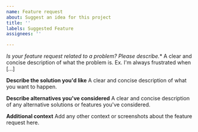 ```yaml
---
name: Feature request
about: Suggest an idea for this project
title: ''
labels: Suggested Feature
assignees: ''

---
```


<!--
Please read the Feature Requesting Guide before completing this issue: http://tabulator.info/community/feature
-->

*Is your feature request related to a problem? Please describe.**
A clear and concise description of what the problem is. Ex. I'm always frustrated when [...]

**Describe the solution you'd like**
A clear and concise description of what you want to happen.

**Describe alternatives you've considered**
A clear and concise description of any alternative solutions or features you've considered.

**Additional context**
Add any other context or screenshots about the feature request here.
